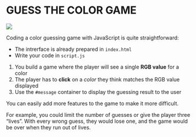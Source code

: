 # GUESS THE COLOR GAME

![](./image/JavaScript-RGB-color-guessing-game.png)

Coding a color guessing game with JavaScript is quite straightforward:

- The intrerface is already prepared in `index.html`
- Write your code in `script.js`

1. You build a game where the player will see a single **RGB value** for a color
2. The player has to **click** on a _color_ they think matches the RGB value displayed
3. Use the `#message` container to display the guessing result to the user

You can easily add more features to the game to make it more difficult.

For example, you could limit the number of guesses or give the player three “lives”. With every wrong guess, they would lose one, and the game would be over when they run out of lives.
